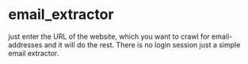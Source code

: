 # email_extractor

just enter the URL of the website, which you want to crawl for email-addresses and it will do the rest. There is no login session just a simple email extractor.
